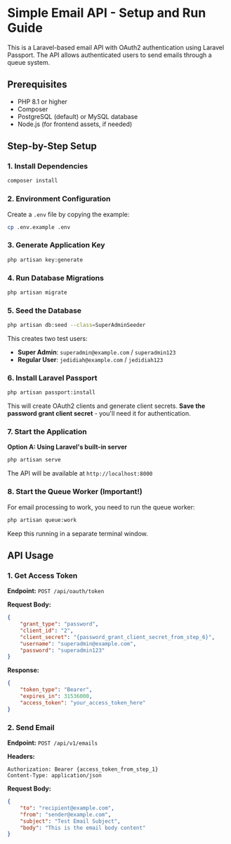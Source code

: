 # Simple Email API - Setup and Run Guide

This is a Laravel-based email API with OAuth2 authentication using Laravel Passport. The API allows authenticated users to send emails through a queue system.

## Prerequisites

- PHP 8.1 or higher
- Composer
- PostgreSQL (default) or MySQL database
- Node.js (for frontend assets, if needed)

## Step-by-Step Setup

### 1. Install Dependencies

```bash
composer install
```

### 2. Environment Configuration

Create a `.env` file by copying the example:

```bash
cp .env.example .env
```

### 3. Generate Application Key

```bash
php artisan key:generate
```

### 4. Run Database Migrations

```bash
php artisan migrate
```

### 5. Seed the Database

```bash
php artisan db:seed --class=SuperAdminSeeder
```

This creates two test users:
- **Super Admin**: `superadmin@example.com` / `superadmin123`
- **Regular User**: `jedidiah@example.com` / `jedidiah123`

### 6. Install Laravel Passport

```bash
php artisan passport:install
```

This will create OAuth2 clients and generate client secrets. **Save the password grant client secret** - you'll need it for authentication.

### 7. Start the Application

**Option A: Using Laravel's built-in server**
```bash
php artisan serve
```
The API will be available at `http://localhost:8000`

### 8. Start the Queue Worker (Important!)

For email processing to work, you need to run the queue worker:

```bash
php artisan queue:work
```

Keep this running in a separate terminal window.

## API Usage

### 1. Get Access Token

**Endpoint:** `POST /api/oauth/token`

**Request Body:**
```json
{
    "grant_type": "password",
    "client_id": "2",
    "client_secret": "{password_grant_client_secret_from_step_6}",
    "username": "superadmin@example.com",
    "password": "superadmin123"
}
```

**Response:**
```json
{
    "token_type": "Bearer",
    "expires_in": 31536000,
    "access_token": "your_access_token_here"
}
```

### 2. Send Email

**Endpoint:** `POST /api/v1/emails`

**Headers:**
```
Authorization: Bearer {access_token_from_step_1}
Content-Type: application/json
```

**Request Body:**
```json
{
    "to": "recipient@example.com",
    "from": "sender@example.com",
    "subject": "Test Email Subject",
    "body": "This is the email body content"
}
```

